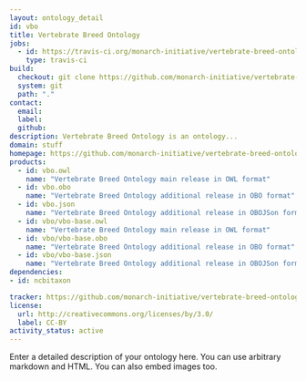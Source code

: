 ```yaml
---
layout: ontology_detail
id: vbo
title: Vertebrate Breed Ontology
jobs:
  - id: https://travis-ci.org/monarch-initiative/vertebrate-breed-ontology
    type: travis-ci
build:
  checkout: git clone https://github.com/monarch-initiative/vertebrate-breed-ontology.git
  system: git
  path: "."
contact:
  email: 
  label: 
  github: 
description: Vertebrate Breed Ontology is an ontology...
domain: stuff
homepage: https://github.com/monarch-initiative/vertebrate-breed-ontology
products:
  - id: vbo.owl
    name: "Vertebrate Breed Ontology main release in OWL format"
  - id: vbo.obo
    name: "Vertebrate Breed Ontology additional release in OBO format"
  - id: vbo.json
    name: "Vertebrate Breed Ontology additional release in OBOJSon format"
  - id: vbo/vbo-base.owl
    name: "Vertebrate Breed Ontology main release in OWL format"
  - id: vbo/vbo-base.obo
    name: "Vertebrate Breed Ontology additional release in OBO format"
  - id: vbo/vbo-base.json
    name: "Vertebrate Breed Ontology additional release in OBOJSon format"
dependencies:
- id: ncbitaxon

tracker: https://github.com/monarch-initiative/vertebrate-breed-ontology/issues
license:
  url: http://creativecommons.org/licenses/by/3.0/
  label: CC-BY
activity_status: active
---
```


Enter a detailed description of your ontology here. You can use arbitrary markdown and HTML.
You can also embed images too.

